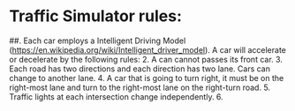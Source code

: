# Traffic Simulator rules:
##. Each car employs a Intelligent Driving Model (https://en.wikipedia.org/wiki/Intelligent_driver_model). A car will accelerate or decelerate by the following rules:
2. A can cannot passes its front car. 
3. Each road has two directions and each direction has two lane. Cars can change to another lane.
4. A car that is going to turn right, it must be on the right-most lane and turn to the right-most lane on the right-turn road.
5. Traffic lights at each intersection change independently.
6. 